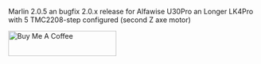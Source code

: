 Marlin 2.0.5 an bugfix 2.0.x release for Alfawise U30Pro an Longer LK4Pro with 5 TMC2208-step configured (second Z axe motor)

<a href="https://www.paypal.me/BsCmOD" target="_blank"><img src="https://cdn.buymeacoffee.com/buttons/default-orange.png" alt="Buy Me A Coffee" style="height: 51px !important;width: 217px !important;" ></a>
